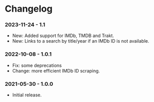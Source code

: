 # Changelog

### 2023-11-24 - 1.1
* New: Added support for IMDb, TMDB and Trakt.
* New: Links to a search by title/year if an IMDb ID is not available.

### 2022-10-08 - 1.0.1
* Fix: some deprecations
* Change: more efficient IMDb ID scraping.

### 2021-05-30 - 1.0.0
* Initial release.

